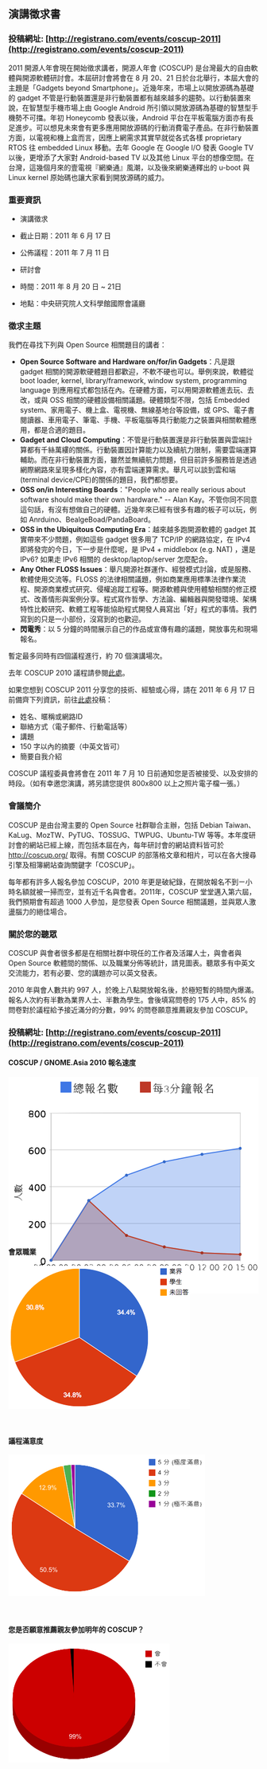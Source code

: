 ## 演講徵求書

### 投稿網址: [http://registrano.com/events/coscup-2011](http://registrano.com/events/coscup-2011)

2011 開源人年會現在開始徵求講者，開源人年會 (COSCUP) 是台灣最大的自由軟體與開源軟體研討會。本屆研討會將會在 8 月 20、21 日於台北舉行，本屆大會的主題是「Gadgets beyond Smartphone」。近幾年來，市場上以開放源碼為基礎的 gadget 不管是行動裝置還是非行動裝置都有越來越多的趨勢。以行動裝置來說，在智慧型手機市場上由 Google Android 所引領以開放源碼為基礎的智慧型手機勢不可擋。年初 Honeycomb 發表以後，Android 平台在平板電腦方面亦有長足進步。可以想見未來會有更多應用開放源碼的行動消費電子產品。在非行動裝置方面，以電視和機上盒而言，因應上網需求其實早就從各式各樣 proprietary RTOS 往 embedded Linux 移動。去年 Google 在 Google I/O 發表 Google TV 以後，更增添了大家對 Android-based TV 以及其他 Linux 平台的想像空間。在台灣，這幾個月來的壹電視『網樂通』風潮，以及後來網樂通釋出的 u-boot 與 Linux kernel 原始碼也讓大家看到開放源碼的威力。

### 重要資訊

* 演講徵求
 * 截止日期：2011 年 6 月 17 日
 * 公佈議程：2011 年 7 月 11 日

* 研討會
 * 時間：2011 年 8 月 20 日 ~ 21日
 * 地點：中央研究院人文科學館國際會議廳

### 徵求主題

我們在尋找下列與 Open Source 相關題目的講者：

* **Open Source Software and Hardware on/for/in Gadgets**：凡是跟 gadget 相關的開源軟硬體題目都歡迎，不軟不硬也可以。舉例來說，軟體從 boot loader, kernel, library/framework, window system, programming language 到應用程式都包括在內。在硬體方面，可以用開源軟體進去玩、去改，或與 OSS 相關的硬體設備相關議題。硬體類型不限，包括 Embedded system、家用電子、機上盒、電視機、無線基地台等設備，或 GPS、電子書閱讀器、車用電子、筆電、手機、平板電腦等具行動能力之裝置與相關軟體應用，都是合適的題目。
* **Gadget and Cloud Computing**：不管是行動裝置還是非行動裝置與雲端計算都有千絲萬縷的關係。行動裝置因計算能力以及續航力限制，需要雲端運算輔助。而在非行動裝置方面，雖然並無續航力問題，但目前許多服務皆是透過網際網路來呈現多樣化內容，亦有雲端運算需求。舉凡可以談到雲和端(terminal device/CPE)的關係的題目，我們都想要。
* **OSS on/in Interesting Boards**："People who are really serious about software should make their own hardware." -- Alan Kay。不管你同不同意這句話，有沒有想做自己的硬體。近幾年來已經有很多有趣的板子可以玩，例如 Anrduino、BealgeBoad/PandaBoard。
* **OSS in the Ubiquitous Computing Era**：越來越多跑開源軟體的 gadget 其實帶來不少問題，例如這些 gadget 很多用了 TCP/IP 的網路協定，在 IPv4 即將發完的今日，下一步是什麼呢，是 IPv4 + middlebox (e.g. NAT) ，還是 IPv6? 如果走 IPv6 相關的 desktop/laptop/server 怎麼配合。
* **Any Other FLOSS Issues**：舉凡開源社群運作、經營模式討論，或是服務、軟體使用交流等。FLOSS 的法律相關議題，例如商業應用標準法律作業流程、開源商業模式研究、侵權追蹤工程等。開源軟體與使用體驗相關的修正模式、改善情形與案例分享。程式寫作哲學、方法論、編輯器與開發環境、架構特性比較研究、軟體工程等能協助程式開發人員寫出「好」程式的事情。我們寫到的只是一小部份，沒寫到的也歡迎。
* **閃電秀**：以 5 分鐘的時間展示自己的作品或宣傳有趣的議題，開放事先和現場報名。

暫定最多同時有四個議程進行，約 70 個演講場次。

去年 COSCUP 2010 議程請參閱[此處](http://coscup.org/2010/zh-tw/program/)。

如果您想到 COSCUP 2011 分享您的技術、經驗或心得，請在 2011 年 6 月 17 日前備齊下列資訊，前往[此處](http://registrano.com/events/coscup-2011)投稿：

* 姓名、暱稱或網路ID
* 聯絡方式（電子郵件、行動電話等）
* 講題
* 150 字以內的摘要（中英文皆可）
* 簡要自我介紹

COSCUP 議程委員會將會在 2011 年 7 月 10 日前通知您是否被接受、以及安排的時段。（如有幸邀您演講，將另請您提供 800x800 以上之照片電子檔一張。）

### 會議簡介

COSCUP 是由台灣主要的 Open Source 社群聯合主辦，包括 Debian Taiwan、KaLug、MozTW、PyTUG、TOSSUG、TWPUG、Ubuntu-TW 等等。本年度研討會的網站已經上線，而包括本屆在內，每年研討會的網站資料皆可於 http://coscup.org/ 取得。有關 COSCUP 的部落格文章和相片，可以在各大搜尋引擎及相簿網站查詢關鍵字「COSCUP」。

每年都有許多人報名參加 COSCUP，2010 年更是破紀錄，在開放報名不到ㄧ小時名額就被一掃而空，並有近千名與會者。2011年，COSCUP 堂堂邁入第六屆，我們預期會有超過 1000 人參加，是您發表 Open Source 相關議題，並與眾人激盪腦力的絕佳場合。

### 關於您的聽眾

COSCUP 與會者很多都是在相關社群中現任的工作者及活躍人士，與會者與 Open Source 軟體間的關係、以及職業分佈等統計，請見圖表。聽眾多有中英文交流能力，若有必要、您的講題亦可以英文發表。

2010 年與會人數共約 997 人，於晚上八點開放報名後，於極短暫的時間內爆滿。報名人次約有半數為業界人士、半數為學生。會後填寫問卷的 175 人中，85% 的問卷對於議程給予接近滿分的分數，99% 的問卷願意推薦親友參加 COSCUP。

### 投稿網址: [http://registrano.com/events/coscup-2011](http://registrano.com/events/coscup-2011)

<div class="alignleft" style="height: 360px">

<h4>COSCUP / GNOME.Asia 2010 報名速度</h4>

<p><img alt="COSCUP / GNOME.Asia 2010 報名速度" src="register-time.png" class="aligncenter" /></p>

</div>

<div class="alignleft" style="height: 360px">

<h4>會眾職業</h4>

<p><img alt="會眾職業" src="occupation.png" class="aligncenter" /></p>

</div>

<div class="alignleft" style="height: 360px">

<h4>議程滿意度</h4>

<p><img alt="議程滿意度" src="like.png" class="aligncenter" /></p>

</div>

<div class="alignleft" style="height: 360px">

<h4>您是否願意推薦親友參加明年的 COSCUP？</h4>

<p><img alt="您是否願意推薦親友參加明年的 COSCUP？" src="recommendation.png" class="aligncenter" /></p>

</div>

